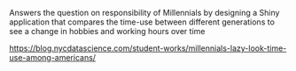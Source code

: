 Answers the question on responsibility of Millennials by designing a Shiny application that compares the time-use between different generations to see a change in hobbies and working hours over time 

https://blog.nycdatascience.com/student-works/millennials-lazy-look-time-use-among-americans/
